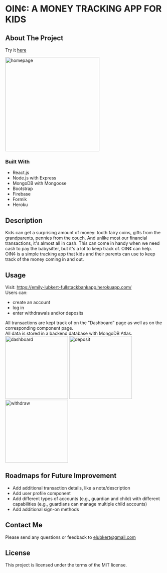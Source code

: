 # OIN¢: A MONEY TRACKING APP FOR KIDS
## About The Project
Try it [here](https://emily-lubkert-fullstackbankapp.herokuapp.com/) <br/>

<img src="https://user-images.githubusercontent.com/93680915/168316568-45489d28-7884-4d81-9e77-a1626d6d9474.png" alt="homepage" height="300"/>





### Built With

- React.js
- Node.js with Express
- MongoDB with Mongoose
- Bootstrap
- Firebase
- Formik
- Heroku

## Description
Kids can get a surprising amount of money: tooth fairy coins, gifts from the grandparents, pennies from the couch. And unlike most our financial transactions, it's almost all in cash. This can come in handy when we need cash to pay the babysitter, but it's a lot to keep track of. OIN¢ can help. OIN¢ is a simple tracking app that kids and their parents can use to keep track of the money coming in and out.

## Usage
Visit: https://emily-lubkert-fullstackbankapp.herokuapp.com/ <br/>
Users can:
- create an account
- log in
- enter withdrawals and/or deposits
 
All transactions are kept track of on the "Dashboard" page as well as on the corresponding component page. <br/>
All data is stored in a backend database with MongoDB Atlas. <br/>
<img src="https://user-images.githubusercontent.com/93680915/168316951-b64805a6-403f-4635-a883-f8a2e26a7721.png" alt="dashboard" height="200"/>
<img src="https://user-images.githubusercontent.com/93680915/168316943-cd274a89-f3b2-4450-87df-8fc3983ba9bd.png" alt="deposit" height="200"/>
<img src="https://user-images.githubusercontent.com/93680915/168316937-35f2d603-74a9-4397-9ebc-3dd9768e5a8d.png" alt="withdraw" height="200"/>


## Roadmaps for Future Improvement
- Add additional transaction details, like a note/description
- Add user profile component
- Add different types of accounts (e.g., guardian and child) with different capabilities (e.g., guardians can manage multiple child accounts)
- Add additional sign-on methods

## Contact Me
Please send any questions or feedback to elubkert@gmail.com

## License
This project is licensed under the terms of the MIT license.
